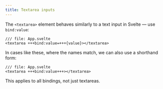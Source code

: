 ```yaml
---
title: Textarea inputs
---
```


The `<textarea>` element behaves similarly to a text input in Svelte — use `bind:value`:

```svelte
/// file: App.svelte
<textarea +++bind:value=+++{value}></textarea>
```

In cases like these, where the names match, we can also use a shorthand form:

```svelte
/// file: App.svelte
<textarea +++bind:value+++></textarea>
```

This applies to all bindings, not just textareas.
